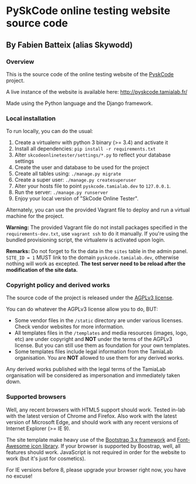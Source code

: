 # PySkCode online testing website source code
## By Fabien Batteix (alias Skywodd)

### Overview

This is the source code of the online testing website of the [PyskCode](https://github.com/tamiaLab/PySkCode) project.

A live instance of the website is available here: <http://pyskcode.tamialab.fr/>

Made using the Python language and the Django framework.

### Local installation

To run locally, you can do the usual:

1. Create a virtualenv with python 3 binary (>= 3.4) and activate it
2. Install all dependencies:
    ``pip install -r requirements.txt``
3. Alter ``skcodeonlinetester/settings/*.py`` to reflect your database settings
4. Create the user and database to be used for the project
5. Create all tables using:
    ``./manage.py migrate``
6. Create a super user:
    ``./manage.py createsuperuser``
7. Alter your hosts file to point ``pyskcode.tamialab.dev`` to ``127.0.0.1``.
8. Run the server:
    ``./manage.py runserver``
9. Enjoy your local version of "SkCode Online Tester".

Alternately, you can use the provided Vagrant file to deploy and run a virtual machine for the project.

**Warning:** The provided Vagrant file do not install packages specified in the ``requirements-dev.txt``, 
use ``vagrant ssh`` to do it manually. If you're using the bundled provisioning script, 
the virtualenv is activated upon login.

**Remarks:** Do not forget to fix the data in the ``sites`` table in the admin panel.
``SITE_ID = 1`` MUST link to the domain ``pyskcode.tamialab.dev``, otherwise nothing will work as excepted.
**The test server need to be reload after the modification of the site data.** 

### Copyright policy and derived works

The source code of the project is released under the [AGPLv3 license](https://www.gnu.org/licenses/agpl-3.0.fr.html). 

You can do whatever the AGPLv3 license allow you to do, BUT:
- Some vendor files in the ``/static`` directory are under various licenses. Check vendor websites for more information.
- All templates files in the ``/templates`` and media resources (images, logo, etc) are under copyright and **NOT** 
under the terms of the AGPLv3 license. But you can still use them as foundation for your own templates.
- Some templates files include legal information from the TamiaLab organisation. 
You are **NOT** allowed to use them for any derived works.

Any derived works published with the legal terms of the TamiaLab organisation will be 
considered as impersonation and immediately taken down.

### Supported browsers

Well, any recent browsers with HTML5 support should work.
Tested in-lab with the latest version of Chrome and Firefox.
Also work with the latest version of Microsoft Edge, 
and should work with any recent versions of Internet Explorer (>= IE 9).

The site template make heavy use of the [Bootstrap 3.x framework](http://getbootstrap.com/) 
and [Font-Awesome icon library](http://fortawesome.github.io/Font-Awesome/). 
If your browser is supported by Boostrap, well, all features should work. 
JavaScript is not required in order for the website to work (but it's just for cosmetics).

For IE versions before 8, please upgrade your browser right now, you have no excuse!
